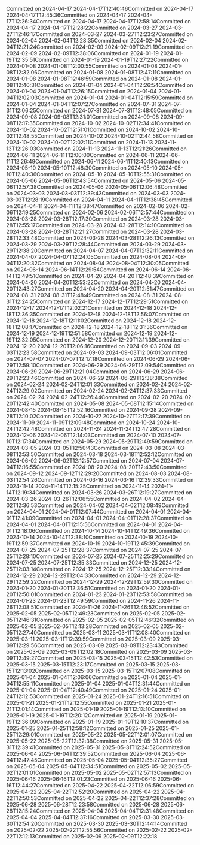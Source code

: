 Committed on 2024-04-17 2024-04-17T12:40:46Committed on 2024-04-17 2024-04-17T12:45:36Committed on 2024-04-17 2024-04-17T12:26:34Committed on 2024-04-17 2024-04-17T12:58:14Committed on 2024-04-17 2024-04-17T12:28:22Committed on 2024-03-27 2024-03-27T12:46:17Committed on 2024-03-27 2024-03-27T12:23:27Committed on 2024-02-04 2024-02-04T12:28:35Committed on 2024-02-04 2024-02-04T12:21:24Committed on 2024-02-09 2024-02-09T12:21:19Committed on 2024-02-09 2024-02-09T12:38:06Committed on 2024-01-19 2024-01-19T12:35:51Committed on 2024-01-19 2024-01-19T12:27:22Committed on 2024-01-08 2024-01-08T12:00:55Committed on 2024-01-08 2024-01-08T12:32:06Committed on 2024-01-08 2024-01-08T12:47:11Committed on 2024-01-08 2024-01-08T12:46:59Committed on 2024-01-08 2024-01-08T12:40:31Committed on 2024-01-04 2024-01-04T12:26:54Committed on 2024-01-04 2024-01-04T12:26:15Committed on 2024-01-04 2024-01-04T12:02:03Committed on 2024-01-04 2024-01-04T12:15:59Committed on 2024-01-04 2024-01-04T12:07:27Committed on 2024-07-31 2024-07-31T12:06:25Committed on 2024-07-31 2024-07-31T12:48:05Committed on 2024-09-08 2024-09-08T12:31:01Committed on 2024-09-08 2024-09-08T12:17:35Committed on 2024-10-02 2024-10-02T12:34:41Committed on 2024-10-02 2024-10-02T12:51:01Committed on 2024-10-02 2024-10-02T12:48:55Committed on 2024-10-02 2024-10-02T12:44:58Committed on 2024-10-02 2024-10-02T12:02:11Committed on 2024-11-13 2024-11-13T12:26:03Committed on 2024-11-13 2024-11-13T12:21:26Committed on 2024-06-11 2024-06-11T12:00:00Committed on 2024-06-11 2024-06-11T12:26:49Committed on 2024-06-11 2024-06-11T12:40:13Committed on 2024-05-10 2024-05-10T12:48:30Committed on 2024-05-10 2024-05-10T12:40:36Committed on 2024-05-10 2024-05-10T12:55:31Committed on 2024-05-06 2024-05-06T12:43:54Committed on 2024-05-06 2024-05-06T12:57:38Committed on 2024-05-06 2024-05-06T12:06:48Committed on 2024-03-03 2024-03-03T12:39:43Committed on 2024-03-03 2024-03-03T12:28:19Committed on 2024-04-11 2024-04-11T12:38:45Committed on 2024-04-11 2024-04-11T12:38:47Committed on 2024-02-06 2024-02-06T12:19:25Committed on 2024-02-06 2024-02-06T12:57:44Committed on 2024-03-28 2024-03-28T12:17:30Committed on 2024-03-28 2024-03-28T12:55:17Committed on 2024-03-28 2024-03-28T12:14:10Committed on 2024-03-28 2024-03-28T12:21:27Committed on 2024-03-28 2024-03-28T12:33:48Committed on 2024-03-28 2024-03-28T12:26:13Committed on 2024-03-29 2024-03-29T12:28:44Committed on 2024-03-29 2024-03-29T12:38:20Committed on 2024-04-07 2024-04-07T12:32:11Committed on 2024-04-07 2024-04-07T12:24:05Committed on 2024-08-04 2024-08-04T12:20:32Committed on 2024-08-04 2024-08-04T12:30:05Committed on 2024-06-14 2024-06-14T12:29:54Committed on 2024-06-14 2024-06-14T12:49:51Committed on 2024-04-20 2024-04-20T12:48:39Committed on 2024-04-20 2024-04-20T12:53:22Committed on 2024-04-20 2024-04-20T12:43:27Committed on 2024-04-20 2024-04-20T12:51:47Committed on 2024-08-31 2024-08-31T12:48:49Committed on 2024-08-31 2024-08-31T12:24:25Committed on 2024-12-17 2024-12-17T12:29:51Committed on 2024-12-17 2024-12-17T12:02:21Committed on 2024-12-18 2024-12-18T12:36:35Committed on 2024-12-18 2024-12-18T12:56:07Committed on 2024-12-18 2024-12-18T12:11:02Committed on 2024-12-18 2024-12-18T12:08:17Committed on 2024-12-18 2024-12-18T12:31:36Committed on 2024-12-19 2024-12-19T12:51:58Committed on 2024-12-19 2024-12-19T12:32:05Committed on 2024-12-20 2024-12-20T12:11:39Committed on 2024-12-20 2024-12-20T12:06:16Committed on 2024-09-03 2024-09-03T12:23:58Committed on 2024-09-03 2024-09-03T12:06:01Committed on 2024-07-07 2024-07-07T12:17:18Committed on 2024-06-29 2024-06-29T12:59:10Committed on 2024-06-29 2024-06-29T12:09:54Committed on 2024-06-29 2024-06-29T12:21:04Committed on 2024-06-29 2024-06-29T12:23:46Committed on 2024-06-29 2024-06-29T12:38:38Committed on 2024-02-24 2024-02-24T12:01:33Committed on 2024-02-24 2024-02-24T12:29:02Committed on 2024-02-24 2024-02-24T12:37:33Committed on 2024-02-24 2024-02-24T12:26:44Committed on 2024-02-20 2024-02-20T12:42:40Committed on 2024-05-08 2024-05-08T12:15:14Committed on 2024-08-15 2024-08-15T12:52:16Committed on 2024-09-28 2024-09-28T12:10:02Committed on 2024-10-27 2024-10-27T12:17:39Committed on 2024-11-09 2024-11-09T12:09:48Committed on 2024-10-24 2024-10-24T12:42:48Committed on 2024-11-24 2024-11-24T12:47:28Committed on 2024-12-06 2024-12-06T12:14:03Committed on 2024-07-10 2024-07-10T12:17:34Committed on 2024-05-29 2024-05-29T12:49:59Committed on 2024-03-05 2024-03-05T12:50:43Committed on 2024-03-08 2024-03-08T12:53:50Committed on 2024-03-18 2024-03-18T12:52:12Committed on 2024-06-02 2024-06-02T12:12:57Committed on 2024-07-04 2024-07-04T12:16:55Committed on 2024-08-20 2024-08-20T12:43:50Committed on 2024-09-12 2024-09-12T12:29:20Committed on 2024-08-03 2024-08-03T12:54:26Committed on 2024-03-16 2024-03-16T12:39:33Committed on 2024-11-14 2024-11-14T12:15:25Committed on 2024-11-14 2024-11-14T12:19:34Committed on 2024-03-26 2024-03-26T12:19:27Committed on 2024-03-26 2024-03-26T12:06:55Committed on 2024-04-02 2024-04-02T12:36:53Committed on 2024-04-02 2024-04-02T12:08:49Committed on 2024-04-01 2024-04-01T12:07:44Committed on 2024-04-01 2024-04-01T12:41:09Committed on 2024-04-01 2024-04-01T12:28:37Committed on 2024-04-01 2024-04-01T12:15:56Committed on 2024-04-01 2024-04-01T12:18:06Committed on 2024-10-14 2024-10-14T12:49:36Committed on 2024-10-14 2024-10-14T12:38:10Committed on 2024-10-19 2024-10-19T12:59:37Committed on 2024-10-19 2024-10-19T12:45:39Committed on 2024-07-25 2024-07-25T12:28:37Committed on 2024-07-25 2024-07-25T12:28:10Committed on 2024-07-25 2024-07-25T12:25:29Committed on 2024-07-25 2024-07-25T12:35:33Committed on 2024-12-25 2024-12-25T12:03:14Committed on 2024-12-25 2024-12-25T12:33:14Committed on 2024-12-29 2024-12-29T12:04:33Committed on 2024-12-29 2024-12-29T12:59:22Committed on 2024-12-29 2024-12-29T12:59:30Committed on 2024-01-20 2024-01-20T12:36:51Committed on 2024-01-20 2024-01-20T12:50:01Committed on 2024-01-23 2024-01-23T12:53:58Committed on 2024-01-23 2024-01-23T12:49:59Committed on 2024-11-26 2024-11-26T12:08:51Committed on 2024-11-26 2024-11-26T12:46:52Committed on 2025-02-05 2025-02-05T12:49:23Committed on 2025-02-05 2025-02-05T12:46:31Committed on 2025-02-05 2025-02-05T12:46:32Committed on 2025-02-05 2025-02-05T12:13:28Committed on 2025-02-05 2025-02-05T12:27:40Committed on 2025-03-11 2025-03-11T12:08:40Committed on 2025-03-11 2025-03-11T12:39:59Committed on 2025-03-09 2025-03-09T12:29:56Committed on 2025-03-09 2025-03-09T12:23:43Committed on 2025-03-09 2025-03-09T12:02:18Committed on 2025-03-09 2025-03-09T12:49:27Committed on 2025-03-15 2025-03-15T12:42:53Committed on 2025-03-15 2025-03-15T12:23:17Committed on 2025-03-15 2025-03-15T12:13:02Committed on 2025-03-15 2025-03-15T12:07:08Committed on 2025-01-04 2025-01-04T12:06:06Committed on 2025-01-04 2025-01-04T12:55:11Committed on 2025-01-04 2025-01-04T12:31:44Committed on 2025-01-04 2025-01-04T12:40:49Committed on 2025-01-24 2025-01-24T12:12:53Committed on 2025-01-24 2025-01-24T12:16:51Committed on 2025-01-21 2025-01-21T12:12:55Committed on 2025-01-21 2025-01-21T12:01:14Committed on 2025-01-19 2025-01-19T12:13:10Committed on 2025-01-19 2025-01-19T12:20:12Committed on 2025-01-19 2025-01-19T12:36:09Committed on 2025-01-19 2025-01-19T12:10:37Committed on 2025-01-25 2025-01-25T12:58:12Committed on 2025-01-25 2025-01-25T12:29:01Committed on 2025-05-22 2025-05-22T12:01:07Committed on 2025-05-22 2025-05-22T12:32:38Committed on 2025-05-31 2025-05-31T12:39:41Committed on 2025-05-31 2025-05-31T12:24:52Committed on 2025-06-04 2025-06-04T12:39:52Committed on 2025-06-04 2025-06-04T12:47:45Committed on 2025-05-04 2025-05-04T12:35:27Committed on 2025-05-04 2025-05-04T12:34:51Committed on 2025-05-02 2025-05-02T12:01:01Committed on 2025-05-02 2025-05-02T12:57:13Committed on 2025-06-16 2025-06-16T12:01:23Committed on 2025-06-16 2025-06-16T12:44:27Committed on 2025-04-22 2025-04-22T12:06:59Committed on 2025-04-22 2025-04-22T12:52:20Committed on 2025-04-22 2025-04-22T12:50:53Committed on 2025-04-22 2025-04-22T12:37:28Committed on 2025-06-28 2025-06-28T12:23:58Committed on 2025-06-28 2025-06-28T12:15:24Committed on 2025-04-04 2025-04-04T12:31:48Committed on 2025-04-04 2025-04-04T12:37:16Committed on 2025-03-30 2025-03-30T12:54:20Committed on 2025-03-30 2025-03-30T12:44:14Committed on 2025-02-22 2025-02-22T12:55:56Committed on 2025-02-22 2025-02-22T12:12:13Committed on 2025-02-09 2025-02-09T12:22:18